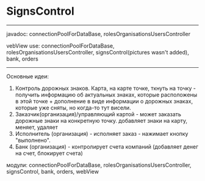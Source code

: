 # SignsControl
***
javadoc: connectionPoolForDataBase, rolesOrganisationsUsersController

vebView use: connectionPoolForDataBase, rolesOrganisationsUsersController, signsControl(pictures wasn't added), bank, orders
***
Основные идеи:
1. Контроль дорожных знаков. Карта, на карте точке, ткнуть на точку - получить информацию об актуальных знаках, которые расположены в этой точке + дополнение в виде информации о дорожных знаках, которые уже сняты, но когда-то тут висели. 
2. Заказчик(организация)/управляющий картой - может заказать дорожные знаки на конкретную точку. добавляет знаки на карту, меняет, удаляет 
3. Исполнитель (организация) - исполняет заказ - нажимает кнопку "выполнено". 
4. Банк (организация) - контролирует счета компаний (добавляет денег на счет, блокирует счета)

модули: connectionPoolForDataBase, rolesOrganisationsUsersController, signsControl, bank, orders, webView
